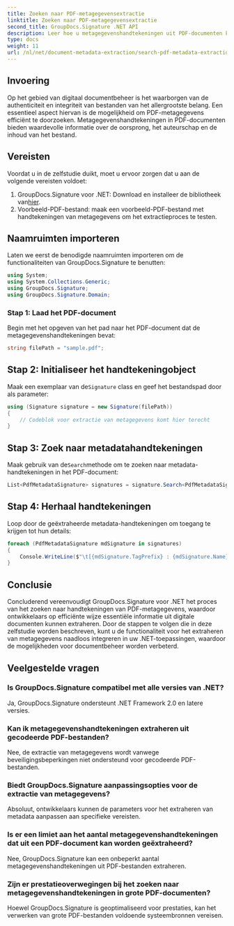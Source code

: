 ```yaml
---
title: Zoeken naar PDF-metagegevensextractie
linktitle: Zoeken naar PDF-metagegevensextractie
second_title: GroupDocs.Signature .NET API
description: Leer hoe u metagegevenshandtekeningen uit PDF-documenten kunt zoeken en extraheren met GroupDocs.Signature voor .NET. Vergroot uw mogelijkheden voor documentbeheer.
type: docs
weight: 11
url: /nl/net/document-metadata-extraction/search-pdf-metadata-extraction/
---
```

## Invoering
Op het gebied van digitaal documentbeheer is het waarborgen van de authenticiteit en integriteit van bestanden van het allergrootste belang. Een essentieel aspect hiervan is de mogelijkheid om PDF-metagegevens efficiënt te doorzoeken. Metagegevenshandtekeningen in PDF-documenten bieden waardevolle informatie over de oorsprong, het auteurschap en de inhoud van het bestand.
## Vereisten
Voordat u in de zelfstudie duikt, moet u ervoor zorgen dat u aan de volgende vereisten voldoet:
1.  GroupDocs.Signature voor .NET: Download en installeer de bibliotheek van[hier](https://releases.groupdocs.com/signature/net/).
2. Voorbeeld-PDF-bestand: maak een voorbeeld-PDF-bestand met handtekeningen van metagegevens om het extractieproces te testen.

## Naamruimten importeren
Laten we eerst de benodigde naamruimten importeren om de functionaliteiten van GroupDocs.Signature te benutten:
```csharp
using System;
using System.Collections.Generic;
using GroupDocs.Signature;
using GroupDocs.Signature.Domain;
```
### Stap 1: Laad het PDF-document
Begin met het opgeven van het pad naar het PDF-document dat de metagegevenshandtekeningen bevat:
```csharp
string filePath = "sample.pdf";
```
## Stap 2: Initialiseer het handtekeningobject
 Maak een exemplaar van de`Signature` class en geef het bestandspad door als parameter:
```csharp
using (Signature signature = new Signature(filePath))
{
    // Codeblok voor extractie van metagegevens komt hier terecht
}
```
## Stap 3: Zoek naar metadatahandtekeningen
 Maak gebruik van de`Search`methode om te zoeken naar metadata-handtekeningen in het PDF-document:
```csharp
List<PdfMetadataSignature> signatures = signature.Search<PdfMetadataSignature>(SignatureType.Metadata);
```
## Stap 4: Herhaal handtekeningen
Loop door de geëxtraheerde metadata-handtekeningen om toegang te krijgen tot hun details:
```csharp
foreach (PdfMetadataSignature mdSignature in signatures)
{
    Console.WriteLine($"\t[{mdSignature.TagPrefix} : {mdSignature.Name}] = {mdSignature.Value} ({mdSignature.Type})");
}
```

## Conclusie
Concluderend vereenvoudigt GroupDocs.Signature voor .NET het proces van het zoeken naar handtekeningen van PDF-metagegevens, waardoor ontwikkelaars op efficiënte wijze essentiële informatie uit digitale documenten kunnen extraheren. Door de stappen te volgen die in deze zelfstudie worden beschreven, kunt u de functionaliteit voor het extraheren van metagegevens naadloos integreren in uw .NET-toepassingen, waardoor de mogelijkheden voor documentbeheer worden verbeterd.
## Veelgestelde vragen
### Is GroupDocs.Signature compatibel met alle versies van .NET?
Ja, GroupDocs.Signature ondersteunt .NET Framework 2.0 en latere versies.
### Kan ik metagegevenshandtekeningen extraheren uit gecodeerde PDF-bestanden?
Nee, de extractie van metagegevens wordt vanwege beveiligingsbeperkingen niet ondersteund voor gecodeerde PDF-bestanden.
### Biedt GroupDocs.Signature aanpassingsopties voor de extractie van metagegevens?
Absoluut, ontwikkelaars kunnen de parameters voor het extraheren van metadata aanpassen aan specifieke vereisten.
### Is er een limiet aan het aantal metagegevenshandtekeningen dat uit een PDF-document kan worden geëxtraheerd?
Nee, GroupDocs.Signature kan een onbeperkt aantal metagegevenshandtekeningen uit PDF-bestanden extraheren.
### Zijn er prestatieoverwegingen bij het zoeken naar metagegevenshandtekeningen in grote PDF-documenten?
Hoewel GroupDocs.Signature is geoptimaliseerd voor prestaties, kan het verwerken van grote PDF-bestanden voldoende systeembronnen vereisen.